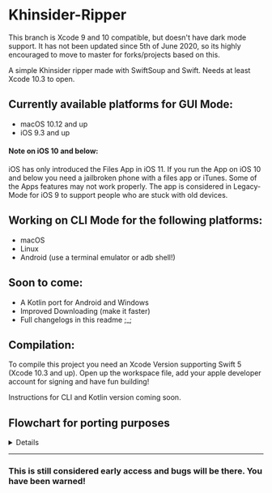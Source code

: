 # Khinsider-Ripper

This branch is Xcode 9 and 10 compatible, but doesn't have dark mode support. It has not been updated since 5th of June 2020, so its highly encouraged to move to master for forks/projects based on this.

A simple Khinsider ripper made with SwiftSoup and Swift. Needs at least Xcode 10.3 to open.

## Currently available platforms for GUI Mode:

- macOS 10.12 and up
- iOS 9.3 and up

#### Note on iOS 10 and below:

iOS has only introduced the Files App in iOS 11. If you run the App on iOS 10 and below you need a jailbroken phone with a files app or iTunes. Some of the Apps features may not work properly. The app is considered in Legacy-Mode for iOS 9 to support people who are stuck with old devices.

## Working on CLI Mode for the following platforms:

- macOS
- Linux
- Android (use a terminal emulator or adb shell!)

## Soon to come:

- A Kotlin port for Android and Windows
- Improved Downloading (make it faster)
- Full changelogs in this readme ;_;

## Compilation:

To compile this project you need an Xcode Version supporting Swift 5 (Xcode 10.3 and up). Open up the workspace file, add your apple developer account for signing and have fun building!

Instructions for CLI and Kotlin version coming soon.

## Flowchart for porting purposes
<details>
<img src="https://raw.githubusercontent.com/ptgms/khinsider-ripper/master/githubassets/workings.svg">
</details>

---

### This is still considered early access and bugs will be there. You have been warned!
